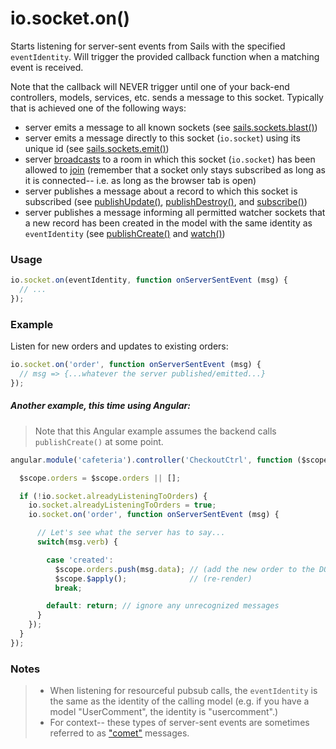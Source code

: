 # io.socket.on()

Starts listening for server-sent events from Sails with the specified `eventIdentity`.  Will trigger the provided callback function when a matching event is received.

Note that the callback will NEVER trigger until one of your back-end controllers, models, services, etc. sends a message to this socket.  Typically that is achieved one of the following ways:

+ server emits a message to all known sockets (see [sails.sockets.blast()]())
+ server emits a message directly to this socket (`io.socket`) using its unique id (see [sails.sockets.emit()]())
+ server [broadcasts]() to a room in which this socket (`io.socket`) has been allowed to [join]() (remember that a socket only stays subscribed as long as it is connected-- i.e. as long as the browser tab is open)
+ server publishes a message about a record to which this socket is subscribed (see [publishUpdate()](), [publishDestroy()](), and [subscribe()]())
+ server publishes a message informing all permitted watcher sockets that a new record has been created in the model with the same identity as `eventIdentity` (see [publishCreate()]() and [watch()]())



### Usage

```js
io.socket.on(eventIdentity, function onServerSentEvent (msg) {
  // ...
});
```

### Example

Listen for new orders and updates to existing orders:

```javascript
io.socket.on('order', function onServerSentEvent (msg) {
  // msg => {...whatever the server published/emitted...}
});
```

##### Another example, this time using Angular:

> Note that this Angular example assumes the backend calls `publishCreate()` at some point.

```javascript
angular.module('cafeteria').controller('CheckoutCtrl', function ($scope) {

  $scope.orders = $scope.orders || [];

  if (!io.socket.alreadyListeningToOrders) {
    io.socket.alreadyListeningToOrders = true;
    io.socket.on('order', function onServerSentEvent (msg) {

      // Let's see what the server has to say...
      switch(msg.verb) {

        case 'created':
          $scope.orders.push(msg.data); // (add the new order to the DOM)
          $scope.$apply();              // (re-render)
          break;

        default: return; // ignore any unrecognized messages
      }
    });
  }
});
```

### Notes
>+ When listening for resourceful pubsub calls, the `eventIdentity` is the same as the identity of the calling model (e.g. if you have a model "UserComment", the identity is "usercomment".)
>+ For context-- these types of server-sent events are sometimes referred to as ["comet"](http://en.wikipedia.org/wiki/Comet_(programming)) messages.



<docmeta name="uniqueID" value="socketon682488">
<docmeta name="displayName" value="io.socket.on()">


